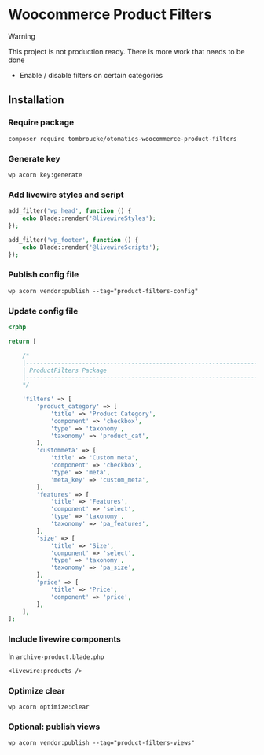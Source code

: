 # Woocommerce Product Filters

> [!WARNING]
> This project is not production ready. There is more work that needs to be done
>
> - Enable / disable filters on certain categories

## Installation

### Require package

`composer require tombroucke/otomaties-woocommerce-product-filters`

### Generate key

`wp acorn key:generate`

### Add livewire styles and script

```php
add_filter('wp_head', function () {
    echo Blade::render('@livewireStyles');
});

add_filter('wp_footer', function () {
    echo Blade::render('@livewireScripts');
});
```

### Publish config file

`wp acorn vendor:publish --tag="product-filters-config"`

### Update config file

```php
<?php

return [

    /*
    |--------------------------------------------------------------------------
    | ProductFilters Package
    |--------------------------------------------------------------------------
    */

    'filters' => [
        'product_category' => [
            'title' => 'Product Category',
            'component' => 'checkbox',
            'type' => 'taxonomy',
            'taxonomy' => 'product_cat',
        ],
        'custommeta' => [
            'title' => 'Custom meta',
            'component' => 'checkbox',
            'type' => 'meta',
            'meta_key' => 'custom_meta',
        ],
        'features' => [
            'title' => 'Features',
            'component' => 'select',
            'type' => 'taxonomy',
            'taxonomy' => 'pa_features',
        ],
        'size' => [
            'title' => 'Size',
            'component' => 'select',
            'type' => 'taxonomy',
            'taxonomy' => 'pa_size',
        ],
        'price' => [
            'title' => 'Price',
            'component' => 'price',
        ],
    ],
];
```

### Include livewire components

In `archive-product.blade.php`

```blade
<livewire:products />
```

### Optimize clear

`wp acorn optimize:clear`

### Optional: publish views

`wp acorn vendor:publish --tag="product-filters-views"`
